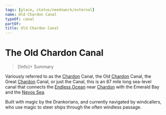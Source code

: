 ```yaml
---
tags: [place, status/needswork/external]
name: Old Chardon Canal
typeOf: canal
partOf:
title: Old Chardon Canal
---
```

# The Old Chardon Canal
>[!info]+ Summary



Variously referred to as the [Chardon](<chardon/chardon.md>) Canal, the Old [Chardon](<chardon/chardon.md>) Canal, the Great [Chardon](<chardon/chardon.md>) Canal, or just the Canal, this is an 87 mile long sea-level canal that connects the [Endless Ocean](<../../endless-ocean.md>) near [Chardon](<chardon/chardon.md>) with the Emerald Bay and the [Nevos Sea](<../nevos-sea.md>). 

Built with magic by the Drankorians, and currently navigated by windcallers, who use magic to steer ships through the often windless passage. 






